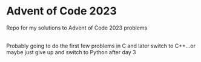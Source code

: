 # Advent of Code 2023
Repo for my solutions to Advent of Code 2023 problems

<br>
Probably going to do the first few problems in C and later switch to C++...or maybe just give up and switch to Python after day 3

